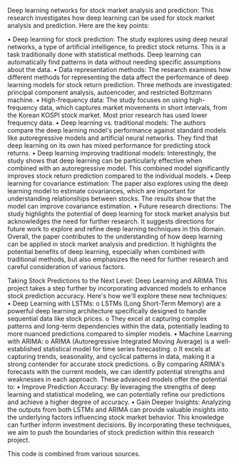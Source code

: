 Deep learning networks for stock market analysis and prediction:
This research investigates how deep learning can be used for stock market analysis and prediction. Here are the key points:

•	Deep learning for stock prediction: The study explores using deep neural networks, a type of artificial intelligence, to predict stock returns. This is a task traditionally done with statistical methods. Deep learning can automatically find patterns in data without needing specific assumptions about the data.
•	Data representation methods: The research examines how different methods for representing the data affect the performance of deep learning models for stock return prediction. Three methods are investigated: principal component analysis, autoencoder, and restricted Boltzmann machine.
•	High-frequency data: The study focuses on using high-frequency data, which captures market movements in short intervals, from the Korean KOSPI stock market. Most prior research has used lower frequency data.
•	Deep learning vs. traditional models: The authors compare the deep learning model's performance against standard models like autoregressive models and artificial neural networks. They find that deep learning on its own has mixed performance for predicting stock returns.
•	Deep learning improving traditional models: Interestingly, the study shows that deep learning can be particularly effective when combined with an autoregressive model. This combined model significantly improves stock return prediction compared to the individual models.
•	Deep learning for covariance estimation: The paper also explores using the deep learning model to estimate covariances, which are important for understanding relationships between stocks. The results show that the model can improve covariance estimation.
•	Future research directions: The study highlights the potential of deep learning for stock market analysis but acknowledges the need for further research. It suggests directions for future work to explore and refine deep learning techniques in this domain.
Overall, the paper contributes to the understanding of how deep learning can be applied in stock market analysis and prediction. It highlights the potential benefits of deep learning, especially when combined with traditional methods, but also emphasizes the need for further research and careful consideration of various factors.

Taking Stock Predictions to the Next Level: Deep Learning and ARIMA
This project takes a step further by incorporating advanced models to enhance stock prediction accuracy. Here's how we'll explore these new techniques:
•	Deep Learning with LSTMs:
o	LSTMs (Long Short-Term Memory) are a powerful deep learning architecture specifically designed to handle sequential data like stock prices.
o	They excel at capturing complex patterns and long-term dependencies within the data, potentially leading to more nuanced predictions compared to simpler models.
•	Machine Learning with ARIMA:
o	ARIMA (Autoregressive Integrated Moving Average) is a well-established statistical model for time series forecasting.
o	It excels at capturing trends, seasonality, and cyclical patterns in data, making it a strong contender for accurate stock predictions.
o	By comparing ARIMA's forecasts with the current models, we can identify potential strengths and weaknesses in each approach.
These advanced models offer the potential to:
•	Improve Prediction Accuracy: By leveraging the strengths of deep learning and statistical modeling, we can potentially refine our predictions and achieve a higher degree of accuracy.
•	Gain Deeper Insights: Analyzing the outputs from both LSTMs and ARIMA can provide valuable insights into the underlying factors influencing stock market behavior. This knowledge can further inform investment decisions.
By incorporating these techniques, we aim to push the boundaries of stock prediction within this research project.


This code is combined from various sources.

